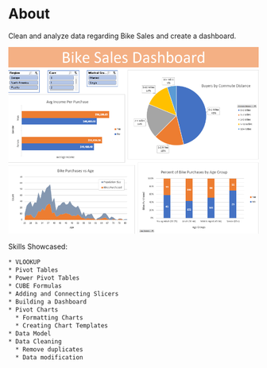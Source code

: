 # About

Clean and analyze data regarding Bike Sales and create a dashboard.

![](https://github.com/bryanhvu/Data_Analysis_Portfolio/blob/4925a3e791bdf33c8b4ef397951854d59931364b/Excel%20Projects/Bike%20Sales/Bike_Sales_Dashboard.png)

Skills Showcased:

```
* VLOOKUP
* Pivot Tables
* Power Pivot Tables
* CUBE Formulas
* Adding and Connecting Slicers
* Building a Dashboard
* Pivot Charts
  * Formatting Charts
  * Creating Chart Templates
* Data Model
* Data Cleaning
  * Remove duplicates
  * Data modification
```
